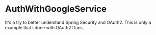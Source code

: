 # AuthWithGoogleService
It's a try to better understand Spring Security and OAuth2. This is only a example that i done with OAuth2 Docs.
